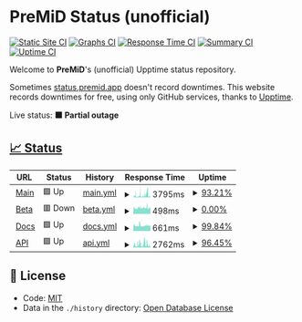 # PreMiD Status (unofficial)

[![Static Site CI](https://github.com/Hans5958/PreMiD-Upptime/workflows/Static%20Site%20CI/badge.svg)](https://github.com/Hans5958/PreMiD-Upptime/actions?query=workflow%3A%22Static+Site+CI%22)
[![Graphs CI](https://github.com/Hans5958/PreMiD-Upptime/workflows/Graphs%20CI/badge.svg)](https://github.com/Hans5958/PreMiD-Upptime/actions?query=workflow%3A%22Graphs+CI%22)
[![Response Time CI](https://github.com/Hans5958/PreMiD-Upptime/workflows/Response%20Time%20CI/badge.svg)](https://github.com/Hans5958/PreMiD-Upptime/actions?query=workflow%3A%22Response+Time+CI%22)
[![Summary CI](https://github.com/Hans5958/PreMiD-Upptime/workflows/Summary%20CI/badge.svg)](https://github.com/Hans5958/PreMiD-Upptime/actions?query=workflow%3A%22Summary+CI%22)
[![Uptime CI](https://github.com/Hans5958/PreMiD-Upptime/workflows/Uptime%20CI/badge.svg)](https://github.com/Hans5958/PreMiD-Upptime/actions?query=workflow%3A%22Uptime+CI%22)

Welcome to **PreMiD**'s (unofficial) Upptime status repository.

Sometimes [status.premid.app](https://status.premid.app) doesn't record downtimes. This website records downtimes for free, using only GitHub services, thanks to [Upptime](https://github.com/koj-co/upptime).

Live status: <!--live status--> **🟧 Partial outage**

## [📈 Status](https://premid-upptime.netlify.app/)

<!--start: status pages-->
<!-- This summary is generated by Upptime (https://github.com/upptime/upptime) -->
<!-- Do not edit this manually, your changes will be overwritten -->
<!-- prettier-ignore -->
| URL | Status | History | Response Time | Uptime |
| --- | ------ | ------- | ------------- | ------ |
| <img alt="" src="https://favicons.githubusercontent.com/premid.app" height="13"> [Main](https://premid.app) | 🟩 Up | [main.yml](https://github.com/Hans5958/PreMiD-Upptime/commits/HEAD/history/main.yml) | <details><summary><img alt="Response time graph" src="./graphs/main/response-time-week.png" height="20"> 3795ms</summary><br><a href="https://premid-upptime.netlify.app/history/main"><img alt="Response time 2146" src="https://img.shields.io/endpoint?url=https%3A%2F%2Fraw.githubusercontent.com%2FHans5958%2FPreMiD-Upptime%2FHEAD%2Fapi%2Fmain%2Fresponse-time.json"></a><br><a href="https://premid-upptime.netlify.app/history/main"><img alt="24-hour response time 1131" src="https://img.shields.io/endpoint?url=https%3A%2F%2Fraw.githubusercontent.com%2FHans5958%2FPreMiD-Upptime%2FHEAD%2Fapi%2Fmain%2Fresponse-time-day.json"></a><br><a href="https://premid-upptime.netlify.app/history/main"><img alt="7-day response time 3795" src="https://img.shields.io/endpoint?url=https%3A%2F%2Fraw.githubusercontent.com%2FHans5958%2FPreMiD-Upptime%2FHEAD%2Fapi%2Fmain%2Fresponse-time-week.json"></a><br><a href="https://premid-upptime.netlify.app/history/main"><img alt="30-day response time 3983" src="https://img.shields.io/endpoint?url=https%3A%2F%2Fraw.githubusercontent.com%2FHans5958%2FPreMiD-Upptime%2FHEAD%2Fapi%2Fmain%2Fresponse-time-month.json"></a><br><a href="https://premid-upptime.netlify.app/history/main"><img alt="1-year response time 2146" src="https://img.shields.io/endpoint?url=https%3A%2F%2Fraw.githubusercontent.com%2FHans5958%2FPreMiD-Upptime%2FHEAD%2Fapi%2Fmain%2Fresponse-time-year.json"></a></details> | <details><summary><a href="https://premid-upptime.netlify.app/history/main">93.21%</a></summary><a href="https://premid-upptime.netlify.app/history/main"><img alt="All-time uptime 99.22%" src="https://img.shields.io/endpoint?url=https%3A%2F%2Fraw.githubusercontent.com%2FHans5958%2FPreMiD-Upptime%2FHEAD%2Fapi%2Fmain%2Fuptime.json"></a><br><a href="https://premid-upptime.netlify.app/history/main"><img alt="24-hour uptime 100.00%" src="https://img.shields.io/endpoint?url=https%3A%2F%2Fraw.githubusercontent.com%2FHans5958%2FPreMiD-Upptime%2FHEAD%2Fapi%2Fmain%2Fuptime-day.json"></a><br><a href="https://premid-upptime.netlify.app/history/main"><img alt="7-day uptime 93.21%" src="https://img.shields.io/endpoint?url=https%3A%2F%2Fraw.githubusercontent.com%2FHans5958%2FPreMiD-Upptime%2FHEAD%2Fapi%2Fmain%2Fuptime-week.json"></a><br><a href="https://premid-upptime.netlify.app/history/main"><img alt="30-day uptime 96.62%" src="https://img.shields.io/endpoint?url=https%3A%2F%2Fraw.githubusercontent.com%2FHans5958%2FPreMiD-Upptime%2FHEAD%2Fapi%2Fmain%2Fuptime-month.json"></a><br><a href="https://premid-upptime.netlify.app/history/main"><img alt="1-year uptime 99.22%" src="https://img.shields.io/endpoint?url=https%3A%2F%2Fraw.githubusercontent.com%2FHans5958%2FPreMiD-Upptime%2FHEAD%2Fapi%2Fmain%2Fuptime-year.json"></a></details>
| <img alt="" src="https://favicons.githubusercontent.com/beta.premid.app" height="13"> [Beta](https://beta.premid.app) | 🟥 Down | [beta.yml](https://github.com/Hans5958/PreMiD-Upptime/commits/HEAD/history/beta.yml) | <details><summary><img alt="Response time graph" src="./graphs/beta/response-time-week.png" height="20"> 498ms</summary><br><a href="https://premid-upptime.netlify.app/history/beta"><img alt="Response time 1851" src="https://img.shields.io/endpoint?url=https%3A%2F%2Fraw.githubusercontent.com%2FHans5958%2FPreMiD-Upptime%2FHEAD%2Fapi%2Fbeta%2Fresponse-time.json"></a><br><a href="https://premid-upptime.netlify.app/history/beta"><img alt="24-hour response time 479" src="https://img.shields.io/endpoint?url=https%3A%2F%2Fraw.githubusercontent.com%2FHans5958%2FPreMiD-Upptime%2FHEAD%2Fapi%2Fbeta%2Fresponse-time-day.json"></a><br><a href="https://premid-upptime.netlify.app/history/beta"><img alt="7-day response time 498" src="https://img.shields.io/endpoint?url=https%3A%2F%2Fraw.githubusercontent.com%2FHans5958%2FPreMiD-Upptime%2FHEAD%2Fapi%2Fbeta%2Fresponse-time-week.json"></a><br><a href="https://premid-upptime.netlify.app/history/beta"><img alt="30-day response time 2660" src="https://img.shields.io/endpoint?url=https%3A%2F%2Fraw.githubusercontent.com%2FHans5958%2FPreMiD-Upptime%2FHEAD%2Fapi%2Fbeta%2Fresponse-time-month.json"></a><br><a href="https://premid-upptime.netlify.app/history/beta"><img alt="1-year response time 1851" src="https://img.shields.io/endpoint?url=https%3A%2F%2Fraw.githubusercontent.com%2FHans5958%2FPreMiD-Upptime%2FHEAD%2Fapi%2Fbeta%2Fresponse-time-year.json"></a></details> | <details><summary><a href="https://premid-upptime.netlify.app/history/beta">0.00%</a></summary><a href="https://premid-upptime.netlify.app/history/beta"><img alt="All-time uptime 88.78%" src="https://img.shields.io/endpoint?url=https%3A%2F%2Fraw.githubusercontent.com%2FHans5958%2FPreMiD-Upptime%2FHEAD%2Fapi%2Fbeta%2Fuptime.json"></a><br><a href="https://premid-upptime.netlify.app/history/beta"><img alt="24-hour uptime 0.00%" src="https://img.shields.io/endpoint?url=https%3A%2F%2Fraw.githubusercontent.com%2FHans5958%2FPreMiD-Upptime%2FHEAD%2Fapi%2Fbeta%2Fuptime-day.json"></a><br><a href="https://premid-upptime.netlify.app/history/beta"><img alt="7-day uptime 0.00%" src="https://img.shields.io/endpoint?url=https%3A%2F%2Fraw.githubusercontent.com%2FHans5958%2FPreMiD-Upptime%2FHEAD%2Fapi%2Fbeta%2Fuptime-week.json"></a><br><a href="https://premid-upptime.netlify.app/history/beta"><img alt="30-day uptime 50.35%" src="https://img.shields.io/endpoint?url=https%3A%2F%2Fraw.githubusercontent.com%2FHans5958%2FPreMiD-Upptime%2FHEAD%2Fapi%2Fbeta%2Fuptime-month.json"></a><br><a href="https://premid-upptime.netlify.app/history/beta"><img alt="1-year uptime 88.78%" src="https://img.shields.io/endpoint?url=https%3A%2F%2Fraw.githubusercontent.com%2FHans5958%2FPreMiD-Upptime%2FHEAD%2Fapi%2Fbeta%2Fuptime-year.json"></a></details>
| <img alt="" src="https://favicons.githubusercontent.com/docs.premid.app" height="13"> [Docs](https://docs.premid.app) | 🟩 Up | [docs.yml](https://github.com/Hans5958/PreMiD-Upptime/commits/HEAD/history/docs.yml) | <details><summary><img alt="Response time graph" src="./graphs/docs/response-time-week.png" height="20"> 661ms</summary><br><a href="https://premid-upptime.netlify.app/history/docs"><img alt="Response time 830" src="https://img.shields.io/endpoint?url=https%3A%2F%2Fraw.githubusercontent.com%2FHans5958%2FPreMiD-Upptime%2FHEAD%2Fapi%2Fdocs%2Fresponse-time.json"></a><br><a href="https://premid-upptime.netlify.app/history/docs"><img alt="24-hour response time 787" src="https://img.shields.io/endpoint?url=https%3A%2F%2Fraw.githubusercontent.com%2FHans5958%2FPreMiD-Upptime%2FHEAD%2Fapi%2Fdocs%2Fresponse-time-day.json"></a><br><a href="https://premid-upptime.netlify.app/history/docs"><img alt="7-day response time 661" src="https://img.shields.io/endpoint?url=https%3A%2F%2Fraw.githubusercontent.com%2FHans5958%2FPreMiD-Upptime%2FHEAD%2Fapi%2Fdocs%2Fresponse-time-week.json"></a><br><a href="https://premid-upptime.netlify.app/history/docs"><img alt="30-day response time 636" src="https://img.shields.io/endpoint?url=https%3A%2F%2Fraw.githubusercontent.com%2FHans5958%2FPreMiD-Upptime%2FHEAD%2Fapi%2Fdocs%2Fresponse-time-month.json"></a><br><a href="https://premid-upptime.netlify.app/history/docs"><img alt="1-year response time 830" src="https://img.shields.io/endpoint?url=https%3A%2F%2Fraw.githubusercontent.com%2FHans5958%2FPreMiD-Upptime%2FHEAD%2Fapi%2Fdocs%2Fresponse-time-year.json"></a></details> | <details><summary><a href="https://premid-upptime.netlify.app/history/docs">99.84%</a></summary><a href="https://premid-upptime.netlify.app/history/docs"><img alt="All-time uptime 99.76%" src="https://img.shields.io/endpoint?url=https%3A%2F%2Fraw.githubusercontent.com%2FHans5958%2FPreMiD-Upptime%2FHEAD%2Fapi%2Fdocs%2Fuptime.json"></a><br><a href="https://premid-upptime.netlify.app/history/docs"><img alt="24-hour uptime 98.87%" src="https://img.shields.io/endpoint?url=https%3A%2F%2Fraw.githubusercontent.com%2FHans5958%2FPreMiD-Upptime%2FHEAD%2Fapi%2Fdocs%2Fuptime-day.json"></a><br><a href="https://premid-upptime.netlify.app/history/docs"><img alt="7-day uptime 99.84%" src="https://img.shields.io/endpoint?url=https%3A%2F%2Fraw.githubusercontent.com%2FHans5958%2FPreMiD-Upptime%2FHEAD%2Fapi%2Fdocs%2Fuptime-week.json"></a><br><a href="https://premid-upptime.netlify.app/history/docs"><img alt="30-day uptime 99.96%" src="https://img.shields.io/endpoint?url=https%3A%2F%2Fraw.githubusercontent.com%2FHans5958%2FPreMiD-Upptime%2FHEAD%2Fapi%2Fdocs%2Fuptime-month.json"></a><br><a href="https://premid-upptime.netlify.app/history/docs"><img alt="1-year uptime 99.76%" src="https://img.shields.io/endpoint?url=https%3A%2F%2Fraw.githubusercontent.com%2FHans5958%2FPreMiD-Upptime%2FHEAD%2Fapi%2Fdocs%2Fuptime-year.json"></a></details>
| <img alt="" src="https://favicons.githubusercontent.com/api.premid.app" height="13"> [API](https://api.premid.app) | 🟩 Up | [api.yml](https://github.com/Hans5958/PreMiD-Upptime/commits/HEAD/history/api.yml) | <details><summary><img alt="Response time graph" src="./graphs/api/response-time-week.png" height="20"> 2762ms</summary><br><a href="https://premid-upptime.netlify.app/history/api"><img alt="Response time 1655" src="https://img.shields.io/endpoint?url=https%3A%2F%2Fraw.githubusercontent.com%2FHans5958%2FPreMiD-Upptime%2FHEAD%2Fapi%2Fapi%2Fresponse-time.json"></a><br><a href="https://premid-upptime.netlify.app/history/api"><img alt="24-hour response time 970" src="https://img.shields.io/endpoint?url=https%3A%2F%2Fraw.githubusercontent.com%2FHans5958%2FPreMiD-Upptime%2FHEAD%2Fapi%2Fapi%2Fresponse-time-day.json"></a><br><a href="https://premid-upptime.netlify.app/history/api"><img alt="7-day response time 2762" src="https://img.shields.io/endpoint?url=https%3A%2F%2Fraw.githubusercontent.com%2FHans5958%2FPreMiD-Upptime%2FHEAD%2Fapi%2Fapi%2Fresponse-time-week.json"></a><br><a href="https://premid-upptime.netlify.app/history/api"><img alt="30-day response time 2816" src="https://img.shields.io/endpoint?url=https%3A%2F%2Fraw.githubusercontent.com%2FHans5958%2FPreMiD-Upptime%2FHEAD%2Fapi%2Fapi%2Fresponse-time-month.json"></a><br><a href="https://premid-upptime.netlify.app/history/api"><img alt="1-year response time 1655" src="https://img.shields.io/endpoint?url=https%3A%2F%2Fraw.githubusercontent.com%2FHans5958%2FPreMiD-Upptime%2FHEAD%2Fapi%2Fapi%2Fresponse-time-year.json"></a></details> | <details><summary><a href="https://premid-upptime.netlify.app/history/api">96.45%</a></summary><a href="https://premid-upptime.netlify.app/history/api"><img alt="All-time uptime 98.95%" src="https://img.shields.io/endpoint?url=https%3A%2F%2Fraw.githubusercontent.com%2FHans5958%2FPreMiD-Upptime%2FHEAD%2Fapi%2Fapi%2Fuptime.json"></a><br><a href="https://premid-upptime.netlify.app/history/api"><img alt="24-hour uptime 100.00%" src="https://img.shields.io/endpoint?url=https%3A%2F%2Fraw.githubusercontent.com%2FHans5958%2FPreMiD-Upptime%2FHEAD%2Fapi%2Fapi%2Fuptime-day.json"></a><br><a href="https://premid-upptime.netlify.app/history/api"><img alt="7-day uptime 96.45%" src="https://img.shields.io/endpoint?url=https%3A%2F%2Fraw.githubusercontent.com%2FHans5958%2FPreMiD-Upptime%2FHEAD%2Fapi%2Fapi%2Fuptime-week.json"></a><br><a href="https://premid-upptime.netlify.app/history/api"><img alt="30-day uptime 92.45%" src="https://img.shields.io/endpoint?url=https%3A%2F%2Fraw.githubusercontent.com%2FHans5958%2FPreMiD-Upptime%2FHEAD%2Fapi%2Fapi%2Fuptime-month.json"></a><br><a href="https://premid-upptime.netlify.app/history/api"><img alt="1-year uptime 98.95%" src="https://img.shields.io/endpoint?url=https%3A%2F%2Fraw.githubusercontent.com%2FHans5958%2FPreMiD-Upptime%2FHEAD%2Fapi%2Fapi%2Fuptime-year.json"></a></details>

<!--end: status pages-->

## 📄 License

- Code: [MIT](./LICENSE)
- Data in the `./history` directory: [Open Database License](https://opendatacommons.org/licenses/odbl/1-0/)
